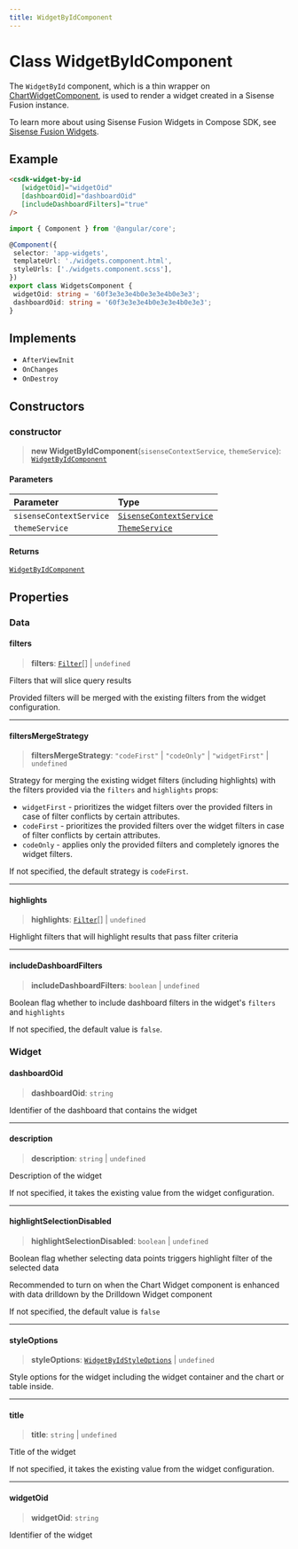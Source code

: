 ```yaml
---
title: WidgetByIdComponent
---
```


# Class WidgetByIdComponent <Badge type="fusionEmbed" text="Fusion Embed" />

The `WidgetById` component, which is a thin wrapper on [ChartWidgetComponent](../dashboards/class.ChartWidgetComponent.md),
is used to render a widget created in a Sisense Fusion instance.

To learn more about using Sisense Fusion Widgets in Compose SDK, see
[Sisense Fusion Widgets](https://sisense.dev/guides/sdk/guides/charts/guide-fusion-widgets.html).

## Example

```html
<csdk-widget-by-id
   [widgetOid]="widgetOid"
   [dashboardOid]="dashboardOid"
   [includeDashboardFilters]="true"
/>
```
```ts
import { Component } from '@angular/core';

@Component({
 selector: 'app-widgets',
 templateUrl: './widgets.component.html',
 styleUrls: ['./widgets.component.scss'],
})
export class WidgetsComponent {
 widgetOid: string = '60f3e3e3e4b0e3e3e4b0e3e3';
 dashboardOid: string = '60f3e3e3e4b0e3e3e4b0e3e3';
}
```

## Implements

- `AfterViewInit`
- `OnChanges`
- `OnDestroy`

## Constructors

### constructor

> **new WidgetByIdComponent**(`sisenseContextService`, `themeService`): [`WidgetByIdComponent`](class.WidgetByIdComponent.md)

#### Parameters

| Parameter | Type |
| :------ | :------ |
| `sisenseContextService` | [`SisenseContextService`](../contexts/class.SisenseContextService.md) |
| `themeService` | [`ThemeService`](../contexts/class.ThemeService.md) |

#### Returns

[`WidgetByIdComponent`](class.WidgetByIdComponent.md)

## Properties

### Data

#### filters

> **filters**: [`Filter`](../../sdk-data/interfaces/interface.Filter.md)[] \| `undefined`

Filters that will slice query results

Provided filters will be merged with the existing filters from the widget configuration.

***

#### filtersMergeStrategy

> **filtersMergeStrategy**: `"codeFirst"` \| `"codeOnly"` \| `"widgetFirst"` \| `undefined`

Strategy for merging the existing widget filters (including highlights) with the filters provided via the `filters` and `highlights` props:

- `widgetFirst` - prioritizes the widget filters over the provided filters in case of filter conflicts by certain attributes.
- `codeFirst` - prioritizes the provided filters over the widget filters in case of filter conflicts by certain attributes.
- `codeOnly` - applies only the provided filters and completely ignores the widget filters.

If not specified, the default strategy is `codeFirst`.

***

#### highlights

> **highlights**: [`Filter`](../../sdk-data/interfaces/interface.Filter.md)[] \| `undefined`

Highlight filters that will highlight results that pass filter criteria

***

#### includeDashboardFilters

> **includeDashboardFilters**: `boolean` \| `undefined`

Boolean flag whether to include dashboard filters in the widget's `filters` and `highlights`

If not specified, the default value is `false`.

### Widget

#### dashboardOid

> **dashboardOid**: `string`

Identifier of the dashboard that contains the widget

***

#### description

> **description**: `string` \| `undefined`

Description of the widget

If not specified, it takes the existing value from the widget configuration.

***

#### highlightSelectionDisabled

> **highlightSelectionDisabled**: `boolean` \| `undefined`

Boolean flag whether selecting data points triggers highlight filter of the selected data

Recommended to turn on when the Chart Widget component is enhanced with data drilldown by the Drilldown Widget component

If not specified, the default value is `false`

***

#### styleOptions

> **styleOptions**: [`WidgetByIdStyleOptions`](../interfaces/interface.WidgetByIdStyleOptions.md) \| `undefined`

Style options for the widget including the widget container and the chart or table inside.

***

#### title

> **title**: `string` \| `undefined`

Title of the widget

If not specified, it takes the existing value from the widget configuration.

***

#### widgetOid

> **widgetOid**: `string`

Identifier of the widget

